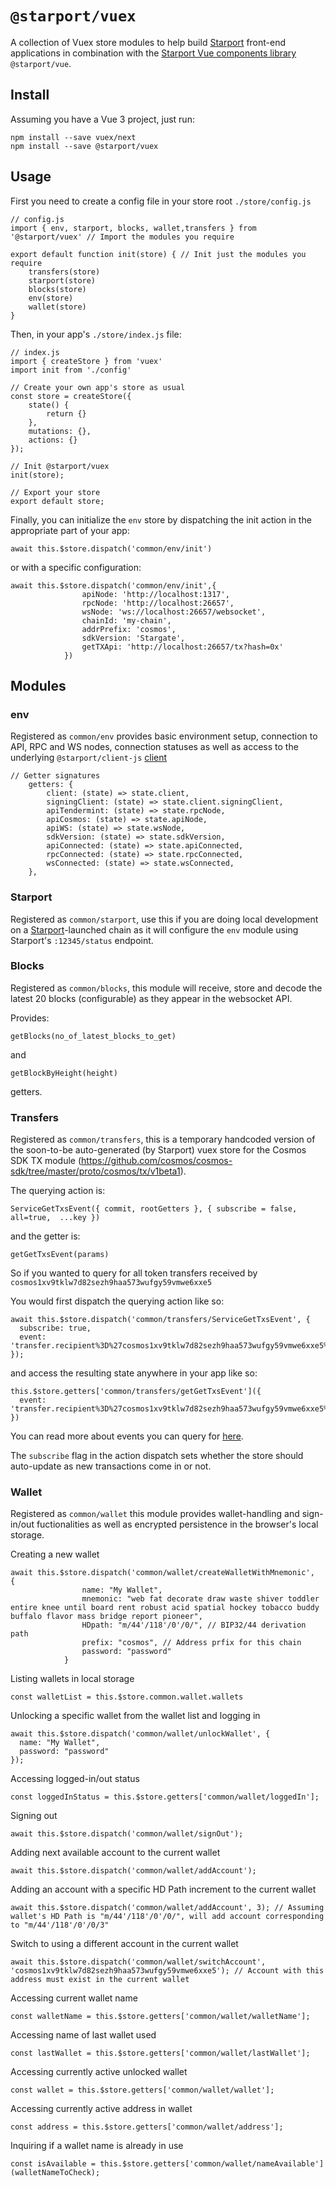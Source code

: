 # `@starport/vuex`

A collection of Vuex store modules to help build [Starport](http://github.com/tendermint/starport) front-end applications in combination with the [Starport Vue  components library](https://github.com/tendermint/vue/tree/develop/packages/vue) `@starport/vue`.

## Install

Assuming you have a Vue 3 project, just run:

```
npm install --save vuex/next
npm install --save @starport/vuex
```

## Usage

First you need to create a config file in your store root `./store/config.js`

```
// config.js
import { env, starport, blocks, wallet,transfers } from '@starport/vuex' // Import the modules you require

export default function init(store) { // Init just the modules you require
	transfers(store)
	starport(store)
	blocks(store)
	env(store)
	wallet(store)
}
```

Then, in your app's `./store/index.js` file:

```
// index.js
import { createStore } from 'vuex'
import init from './config'

// Create your own app's store as usual
const store = createStore({  
	state() {
		return {}
	},
	mutations: {},
	actions: {}
});

// Init @starport/vuex
init(store);

// Export your store
export default store;
```

Finally, you can initialize the `env` store by dispatching the init action in the appropriate part of your app:

```
await this.$store.dispatch('common/env/init')
```

or with a specific configuration:

```
await this.$store.dispatch('common/env/init',{
				apiNode: 'http://localhost:1317',
				rpcNode: 'http://localhost:26657',
				wsNode: 'ws://localhost:26657/websocket',
				chainId: 'my-chain',
				addrPrefix: 'cosmos',
				sdkVersion: 'Stargate',
				getTXApi: 'http://localhost:26657/tx?hash=0x'
			})
```

## Modules

### env 

Registered as `common/env` provides basic environment setup, connection to API, RPC and WS nodes, connection statuses as well as access to the underlying `@starport/client-js` [client](https://github.com/tendermint/vue/tree/develop/packages/client-js)

```
// Getter signatures
	getters: {
		client: (state) => state.client,
		signingClient: (state) => state.client.signingClient,
		apiTendermint: (state) => state.rpcNode,
		apiCosmos: (state) => state.apiNode,
		apiWS: (state) => state.wsNode,
		sdkVersion: (state) => state.sdkVersion,
		apiConnected: (state) => state.apiConnected,
		rpcConnected: (state) => state.rpcConnected,
		wsConnected: (state) => state.wsConnected,
	},
```

### Starport

Registered as `common/starport`, use this if you are doing local development on a [Starport](http://github.com/tendermint/starport)-launched chain as it will configure the `env` module using Starport's `:12345/status` endpoint.

### Blocks

Registered as `common/blocks`, this module will receive, store and decode the latest 20 blocks (configurable) as they appear in the websocket API.

Provides:

`getBlocks(no_of_latest_blocks_to_get)`

and 

`getBlockByHeight(height)`

getters.

### Transfers

Registered as `common/transfers`, this is a temporary handcoded version of the soon-to-be auto-generated (by Starport) vuex store for the Cosmos SDK TX module (https://github.com/cosmos/cosmos-sdk/tree/master/proto/cosmos/tx/v1beta1).

The querying action is:

```
ServiceGetTxsEvent({ commit, rootGetters }, { subscribe = false, all=true,  ...key })
```

and the getter is:

```
getGetTxsEvent(params)
```

So if you wanted to query for all token transfers received by `cosmos1xv9tklw7d82sezh9haa573wufgy59vmwe6xxe5`

You would first dispatch the querying action like so: 

```
await this.$store.dispatch('common/transfers/ServiceGetTxsEvent', {
  subscribe: true,
  event: 'transfer.recipient%3D%27cosmos1xv9tklw7d82sezh9haa573wufgy59vmwe6xxe5%27'
});
```

and access the resulting state anywhere in your app like so:

```
this.$store.getters['common/transfers/getGetTxsEvent']({
  event: 'transfer.recipient%3D%27cosmos1xv9tklw7d82sezh9haa573wufgy59vmwe6xxe5%27'
})
```

You can read more about events you can query for [here](https://docs.tendermint.com/master/rpc/#/Websocket/subscribe).

The `subscribe` flag in the action dispatch sets whether the store should auto-update as new transactions come in or not.

### Wallet

Registered as `common/wallet` this module provides wallet-handling and sign-in/out fuctionalities as well as encrypted persistence in the browser's local storage.

Creating a new wallet
```
await this.$store.dispatch('common/wallet/createWalletWithMnemonic', 		{
				name: "My Wallet",
				mnemonic: "web fat decorate draw waste shiver toddler entire knee until board rent robust acid spatial hockey tobacco buddy buffalo flavor mass bridge report pioneer",
				HDpath: "m/44'/118'/0'/0/", // BIP32/44 derivation path
				prefix: "cosmos", // Address prfix for this chain
				password: "password" 
			}
```

Listing wallets in local storage
```
const walletList = this.$store.common.wallet.wallets
```

Unlocking a specific wallet from the wallet list and logging in
```
await this.$store.dispatch('common/wallet/unlockWallet', {
  name: "My Wallet",
  password: "password"
});
```

Accessing logged-in/out status
```
const loggedInStatus = this.$store.getters['common/wallet/loggedIn'];
```

Signing out
```
await this.$store.dispatch('common/wallet/signOut');
``` 

Adding next available account to the current wallet
```
await this.$store.dispatch('common/wallet/addAccount');
```

Adding an account with a specific HD Path increment to the current wallet
```
await this.$store.dispatch('common/wallet/addAccount', 3); // Assuming wallet's HD Path is "m/44'/118'/0'/0/", will add account corresponding to "m/44'/118'/0'/0/3"
```

Switch to using a different account in the current wallet
```
await this.$store.dispatch('common/wallet/switchAccount', 'cosmos1xv9tklw7d82sezh9haa573wufgy59vmwe6xxe5'); // Account with this address must exist in the current wallet
```

Accessing current wallet name
```
const walletName = this.$store.getters['common/wallet/walletName'];
```

Accessing name of last wallet used
```
const lastWallet = this.$store.getters['common/wallet/lastWallet'];
```

Accessing currently active unlocked wallet
```
const wallet = this.$store.getters['common/wallet/wallet'];
```

Accessing currently active address in wallet
```
const address = this.$store.getters['common/wallet/address'];
```

Inquiring if a wallet name is already in use
```
const isAvailable = this.$store.getters['common/wallet/nameAvailable'](walletNameToCheck);
```

